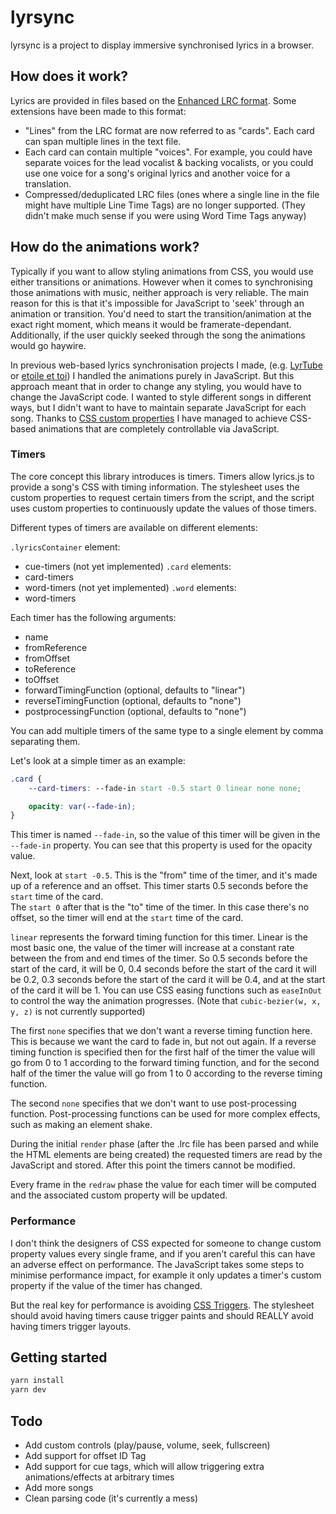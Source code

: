 # lyrsync

lyrsync is a project to display immersive synchronised lyrics in a browser.

## How does it work?

Lyrics are provided in files based on the [Enhanced LRC format](https://en.wikipedia.org/wiki/LRC_(file_format)#Enhanced_format). Some extensions have been made to this format:

 - "Lines" from the LRC format are now referred to as "cards". Each card can span multiple lines in the text file.
 - Each card can contain multiple "voices". For example, you could have separate voices for the lead vocalist & backing vocalists, or you could use one voice for a song's original lyrics and another voice for a translation.
 - Compressed/deduplicated LRC files (ones where a single line in the file might have multiple Line Time Tags) are no longer supported. (They didn't make much sense if you were using Word Time Tags anyway)

## How do the animations work?

Typically if you want to allow styling animations from CSS, you would use either transitions or animations. However when it comes to synchronising those animations with music, neither approach is very reliable. The main reason for this is that it's impossible for JavaScript to 'seek' through an animation or transition. You'd need to start the transition/animation at the exact right moment, which means it would be framerate-dependant. Additionally, if the user quickly seeked through the song the animations would go haywire.

In previous web-based lyrics synchronisation projects I made, (e.g. [LyrTube](https://github.com/JoshuaWalsh/LyrTube) or [etoile et toi](http://sandbox.ymindustries.com/etoile-et-toi/)) I handled the animations purely in JavaScript. But this approach meant that in order to change any styling, you would have to change the JavaScript code. I wanted to style different songs in different ways, but I didn't want to have to maintain separate JavaScript for each song. Thanks to [CSS custom properties](https://developer.mozilla.org/en-US/docs/Web/CSS/Using_CSS_custom_properties) I have managed to achieve CSS-based animations that are completely controllable via JavaScript.

### Timers

The core concept this library introduces is timers. Timers allow lyrics.js to provide a song's CSS with timing information. The stylesheet uses the custom properties to request certain timers from the script, and the script uses custom properties to continuously update the values of those timers.

Different types of timers are available on different elements:

`.lyricsContainer` element:
 - cue-timers (not yet implemented)
`.card` elements:
 - card-timers
 - word-timers (not yet implemented)
`.word` elements:
 - word-timers

Each timer has the following arguments:
 - name
 - fromReference
 - fromOffset
 - toReference
 - toOffset
 - forwardTimingFunction (optional, defaults to "linear")
 - reverseTimingFunction (optional, defaults to "none")
 - postprocessingFunction (optional, defaults to "none")

You can add multiple timers of the same type to a single element by comma separating them.

Let's look at a simple timer as an example:

```scss
.card {
    --card-timers: --fade-in start -0.5 start 0 linear none none;

    opacity: var(--fade-in);
}
```

This timer is named `--fade-in`, so the value of this timer will be given in the `--fade-in` property. You can see that this property is used for the opacity value.

Next, look at `start -0.5`. This is the "from" time of the timer, and it's made up of a reference and an offset. This timer starts 0.5 seconds before the `start` time of the card.  
The `start 0` after that is the "to" time of the timer. In this case there's no offset, so the timer will end at the `start` time of the card.

`linear` represents the forward timing function for this timer. Linear is the most basic one, the value of the timer will increase at a constant rate between the from and end times of the timer. So 0.5 seconds before the start of the card, it will be 0, 0.4 seconds before the start of the card it will be 0.2, 0.3 seconds before the start of the card it will be 0.4, and at the start of the card it will be 1. You can use CSS easing functions such as `easeInOut` to control the way the animation progresses. (Note that `cubic-bezier(w, x, y, z)` is not currently supported)

The first `none` specifies that we don't want a reverse timing function here. This is because we want the card to fade in, but not out again. If a reverse timing function is specified then for the first half of the timer the value will go from 0 to 1 according to the forward timing function, and for the second half of the timer the value will go from 1 to 0 according to the reverse timing function.

The second `none` specifies that we don't want to use post-processing function. Post-processing functions can be used for more complex effects, such as making an element shake.

During the initial `render` phase (after the .lrc file has been parsed and while the HTML elements are being created) the requested timers are read by the JavaScript and stored. After this point the timers cannot be modified.

Every frame in the `redraw` phase the value for each timer will be computed and the associated custom property will be updated.

### Performance

I don't think the designers of CSS expected for someone to change custom property values every single frame, and if you aren't careful this can have an adverse effect on performance. The JavaScript takes some steps to minimise performance impact, for example it only updates a timer's custom property if the value of the timer has changed.

But the real key for performance is avoiding [CSS Triggers](https://csstriggers.com/). The stylesheet should avoid having timers cause trigger paints and should REALLY avoid having timers trigger layouts.

## Getting started

```bash
yarn install
yarn dev
```

## Todo

 - Add custom controls (play/pause, volume, seek, fullscreen)
 - Add support for offset ID Tag
 - Add support for cue tags, which will allow triggering extra animations/effects at arbitrary times
 - Add more songs
 - Clean parsing code (it's currently a mess)